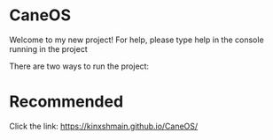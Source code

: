 # CaneOS
Welcome to my new project!
For help, please type help in the console running in the project

There are two ways to run the project:

# Recommended

Click the link:
https://kinxshmain.github.io/CaneOS/


